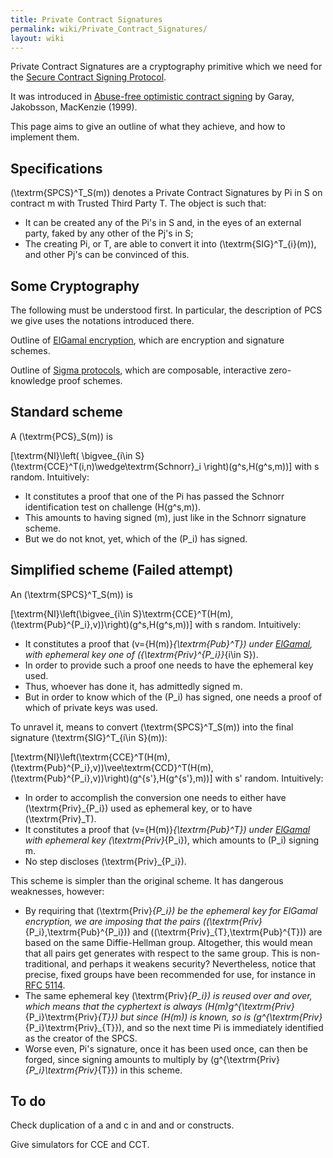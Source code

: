 ```yaml
---
title: Private Contract Signatures
permalink: wiki/Private_Contract_Signatures/
layout: wiki
---
```


Private Contract Signatures are a cryptography primitive which we need
for the [Secure Contract Signing
Protocol](/wiki/Secure_Contract_Signing_Protocol "wikilink").

It was introduced in [Abuse-free optimistic contract
signing](http://citeseerx.ist.psu.edu/viewdoc/summary?doi=10.1.1.118.4142)
by Garay, Jakobsson, MacKenzie (1999).

This page aims to give an outline of what they achieve, and how to
implement them.

Specifications
--------------

\(\textrm{SPCS}^T_S(m)\) denotes a Private Contract Signatures by Pi in
S on contract m with Trusted Third Party T. The object is such that:

-   It can be created any of the Pi's in S and, in the eyes of an
    external party, faked by any other of the Pj's in S;
-   The creating Pi, or T, are able to convert it into
    \(\textrm{SIG}^T_{i}(m)\), and other Pj's can be convinced of this.

Some Cryptography
-----------------

The following must be understood first. In particular, the description
of PCS we give uses the notations introduced there.

Outline of [ElGamal encryption](/wiki/ElGamalSchnorr "wikilink"), which are
encryption and signature schemes.

Outline of [Sigma protocols](/wiki/Sigma_Protocols "wikilink"), which are
composable, interactive zero-knowledge proof schemes.

Standard scheme
---------------

A \(\textrm{PCS}_S(m)\) is

\[\textrm{NI}\left( \bigvee_{i\in S} (\textrm{CCE}^T(i,n)\wedge\textrm{Schnorr}_i \right)(g^s,H(g^s,m))\]
with s random. Intuitively:

-   It constitutes a proof that one of the Pi has passed the Schnorr
    identification test on challenge \(H(g^s,m)\).
-   This amounts to having signed \(m\), just like in the Schnorr
    signature scheme.
-   But we do not knot, yet, which of the \(P_i\) has signed.

Simplified scheme (Failed attempt)
----------------------------------

An \(\textrm{SPCS}^T_S(m)\) is

\[\textrm{NI}\left(\bigvee_{i\in S}\textrm{CCE}^T(H(m),(\textrm{Pub}^{P_i},v))\right)(g^s,H(g^s,m))\]
with s random. Intuitively:

-   It constitutes a proof that \(v=\{H(m)\}_{\textrm{Pub}^T}\) under
    [ElGamal](/wiki/ElGamal "wikilink"), with ephemeral key one of
    \(\{\textrm{Priv}^{P_i}\}_{i\in S}\).
-   In order to provide such a proof one needs to have the ephemeral
    key used.
-   Thus, whoever has done it, has admittedly signed m.
-   But in order to know which of the \(P_i\) has signed, one needs a
    proof of which of private keys was used.

To unravel it, means to convert \(\textrm{SPCS}^T_S(m)\) into the final
signature \(\textrm{SIG}^T_{i\in S}(m)\):

\[\textrm{NI}\left(\textrm{CCE}^T(H(m),(\textrm{Pub}^{P_i},v))\vee\textrm{CCD}^T(H(m),(\textrm{Pub}^{P_i},v))\right)(g^{s'},H(g^{s'},m))\]
with s' random. Intuitively:

-   In order to accomplish the conversion one needs to either have
    \(\textrm{Priv}_{P_i}\) used as ephemeral key, or to have
    \(\textrm{Priv}_T\).
-   It constitutes a proof that \(v=\{H(m)\}_{\textrm{Pub}^T}\) under
    [ElGamal](/wiki/ElGamal "wikilink") with ephemeral key
    \(\textrm{Priv}_{P_i}\), which amounts to \(P_i\) signing m.
-   No step discloses \(\textrm{Priv}_{P_i}\).

This scheme is simpler than the original scheme. It has dangerous
weaknesses, however:

-   By requiring that \(\textrm{Priv}_{P_i}\) be the ephemeral key for
    ElGamal encryption, we are imposing that the pairs
    \((\textrm{Priv}_{P_i},\textrm{Pub}^{P_i})\) and
    \((\textrm{Priv}_{T},\textrm{Pub}^{T})\) are based on the same
    Diffie-Hellman group. Altogether, this would mean that all pairs get
    generates with respect to the same group. This is non-traditional,
    and perhaps it weakens security? Nevertheless, notice that precise,
    fixed groups have been recommended for use, for instance in [RFC
    5114](http://tools.ietf.org/html/rfc5114#page-4).
-   The same ephemeral key \(\textrm{Priv}_{P_i}\) is reused over and
    over, which means that the cyphertext is always
    \(H(m)g^{\textrm{Priv}_{P_i}\textrm{Priv}_{T}}\) but since \(H(m)\)
    is known, so is \(g^{\textrm{Priv}_{P_i}\textrm{Priv}_{T}}\), and so
    the next time Pi is immediately identified as the creator of
    the SPCS.
-   Worse even, Pi's signature, once it has been used once, can then be
    forged, since signing amounts to multiply by
    \(g^{\textrm{Priv}_{P_i}\textrm{Priv}_{T}}\) in this scheme.

To do
-----

Check duplication of a and c in and and or constructs.

Give simulators for CCE and CCT.
